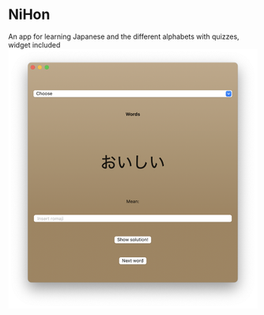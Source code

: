 # NiHon
An app for learning Japanese and the different alphabets with quizzes, widget included 
![image](nihon.png)
